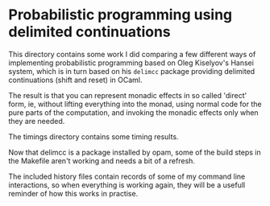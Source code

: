 # Probabilistic programming using delimited continuations

This directory contains some work I did comparing a few different ways
of implementing probabilistic programming based on Oleg Kiselyov's
Hansei system, which is in turn based on his `delimcc` package providing
delimited continuations (shift and reset) in OCaml.

The result is that you can represent monadic effects in so called 'direct'
form, ie, without lifting everything into the monad, using normal code
for the pure parts of the computation, and invoking the monadic effects
only when they are needed.

The timings directory contains some timing results.

Now that delimcc is a package installed by opam, some of the build steps
in the Makefile aren't working and needs a bit of a refresh.

The included history files contain records of some of my command line
interactions, so when everything is working again, they will be a usefull
reminder of how this works in practise.
